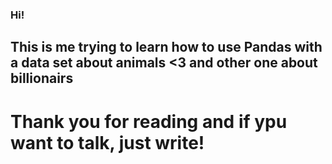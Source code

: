 ### Hi! 
## This is me trying to learn how to use Pandas with a data set about animals <3 and other one about billionairs
# Thank you for reading and if ypu want to talk, just write! 
